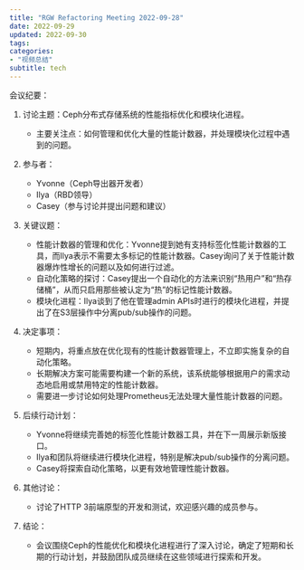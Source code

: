 ```yaml
---
title: "RGW Refactoring Meeting 2022-09-28"
date: 2022-09-29
updated: 2022-09-30
tags:
categories:
- "视频总结"
subtitle: tech
---
```



会议纪要：

1. 讨论主题：Ceph分布式存储系统的性能指标优化和模块化进程。
   - 主要关注点：如何管理和优化大量的性能计数器，并处理模块化过程中遇到的问题。

2. 参与者：
   - Yvonne（Ceph导出器开发者）
   - Ilya（RBD领导）
   - Casey（参与讨论并提出问题和建议）

3. 关键议题：
   - 性能计数器的管理和优化：Yvonne提到她有支持标签化性能计数器的工具，而Ilya表示不需要太多标记的性能计数器。Casey询问了关于性能计数器爆炸性增长的问题以及如何进行过滤。
   - 自动化策略的探讨：Casey提出一个自动化的方法来识别“热用户”和“热存储桶”，从而只启用那些被认定为“热”的标记性能计数器。
   - 模块化进程：Ilya谈到了他在管理admin APIs时进行的模块化进程，并提出了在S3层操作中分离pub/sub操作的问题。

4. 决定事项：
   - 短期内，将重点放在优化现有的性能计数器管理上，不立即实施复杂的自动化策略。
   - 长期解决方案可能需要构建一个新的系统，该系统能够根据用户的需求动态地启用或禁用特定的性能计数器。
   - 需要进一步讨论如何处理Prometheus无法处理大量性能计数器的问题。

5. 后续行动计划：
   - Yvonne将继续完善她的标签化性能计数器工具，并在下一周展示新版接口。
   - Ilya和团队将继续进行模块化进程，特别是解决pub/sub操作的分离问题。
   - Casey将探索自动化策略，以更有效地管理性能计数器。

6. 其他讨论：
   - 讨论了HTTP 3前端原型的开发和测试，欢迎感兴趣的成员参与。

7. 结论：
   - 会议围绕Ceph的性能优化和模块化进程进行了深入讨论，确定了短期和长期的行动计划，并鼓励团队成员继续在这些领域进行探索和开发。